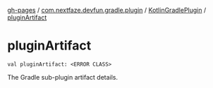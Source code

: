 [gh-pages](../../index.md) / [com.nextfaze.devfun.gradle.plugin](../index.md) / [KotlinGradlePlugin](index.md) / [pluginArtifact](./plugin-artifact.md)

# pluginArtifact

`val pluginArtifact: <ERROR CLASS>`

The Gradle sub-plugin artifact details.

